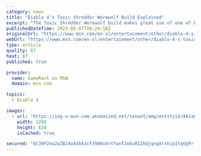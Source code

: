 ```yaml
---
category: news
title: "Diablo 4's Toxic Shredder Werewolf Build Explained"
excerpt: "The Toxic Shredder Werewolf build makes great use of one of Diablo 4's underutilized classes through focusing on one particular damage type."
publishedDateTime: 2023-05-07T09:24:16Z
originalUrl: "https://www.msn.com/en-xl/entertainment/other/diablo-4-s-toxic-shredder-werewolf-build-explained/ar-AA1aRE5D"
webUrl: "https://www.msn.com/en-xl/entertainment/other/diablo-4-s-toxic-shredder-werewolf-build-explained/ar-AA1aRE5D"
type: article
quality: 87
heat: 87
published: true

provider:
  name: GameRant on MSN
  domain: msn.com

topics:
  - Diablo 4

images:
  - url: "https://img-s-msn-com.akamaized.net/tenant/amp/entityid/AA1aRGFk.img?h=630&w=1200&m=6&q=60&o=t&l=f&f=jpg"
    width: 1200
    height: 630
    isCached: true

secured: "6C39P2ea2wZBJ4o44h8zcF398Hv0rtYanT2e8uRZZkQjqngXrxhzpItqUpPrf8q9TyFkgHmvZZ90xR16cwXGCmYCfIA2x+qe6X0Yy9Q7X6qDuuo2j8u7PFKYKYsWG6ASJfCOM9S1pkeQ/mNkw7vvm8kAgFYppnWlHBB07VjylNrsSK7DFsGkuqXIKUSxxBj1nD0dqhGKuWURlnJn42sy0Q/xksn129GbyVFir42X3qEw/SDWmb8LwI9xlO1McXj0aqrLjIcIDkx8wEOm5qHWlN7BSZ2nKyrVmsfpE8iUOhTNEVHjUOutHMVAVR+YOmZYXCc6E9AdGM2Ya0sF9x5HcuxKLMZvwhCive4JbcggPCo=;AXa/WYyuOSTJymmLHr0bCA=="
---
```


